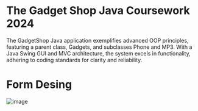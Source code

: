 # The Gadget Shop Java Coursework 2024
The GadgetShop Java application exemplifies advanced OOP principles, featuring a parent class, Gadgets, and subclasses Phone and MP3. With a Java Swing GUI and MVC architecture, the system excels in functionality, adhering to coding standards for clarity and reliability.

# Form Desing
![image](https://github.com/emiliobs/TheGadgetShopJavaCoursework/assets/3122465/f042b781-a1a3-4217-a7be-76f1b0b3b22c)





